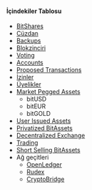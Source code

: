 #### İçindekiler Tablosu

- [BitShares](introduction/bitshares.md)
- [Cüzdan](introduction/wallets.md)
- [Backups](introduction/backups.md)
- [Blokzinciri](introduction/blockchain.md)
- [Voting](voting.md)
- [Accounts](accounts/general.md)
- [Proposed Transactions](accounts/proposed.md)
- [İzinler](accounts/permissions.md)
- [Üyelikler](accounts/membership.md)
- [Market Pegged Assets](assets/mpa.md) 
    - bitUSD
    - bitEUR
    - bitGOLD
- [User Issued Assets](assets/uia.md)
- [Privatized BitAssets](assets/privbitassets.md)
- [Decentralized Exchange](dex/introduction.md)
- [Trading](dex/trading.md)
- [Short Selling BitAssets](dex/shorting.md)
- Ağ geçitleri 
    - [OpenLedger](gateways/openledger.md)
    - [Rudex](gateways/rudex.md)
    - [CryptoBridge](gateways/cryptobridge.md)